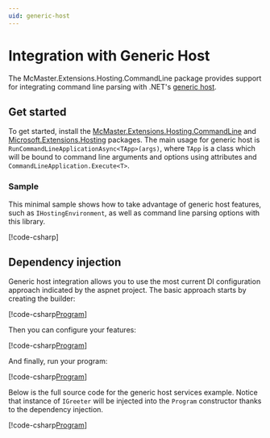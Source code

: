 ```yaml
---
uid: generic-host
---
```

# Integration with Generic Host

The McMaster.Extensions.Hosting.CommandLine package provides support for integrating command line parsing with
.NET's [generic host](https://docs.microsoft.com/en-us/aspnet/core/fundamentals/host/generic-host).

## Get started

To get started, install the [McMaster.Extensions.Hosting.CommandLine] and [Microsoft.Extensions.Hosting] packages.
The main usage for generic host is `RunCommandLineApplicationAsync<TApp>(args)`, where `TApp` is a class
which will be bound to command line arguments and options using attributes and `CommandLineApplication.Execute<T>`.

[McMaster.Extensions.Hosting.CommandLine]: https://nuget.org/packages/McMaster.Extensions.Hosting.CommandLine
[Microsoft.Extensions.Hosting]: https://nuget.org/packages/Microsoft.Extensions.Hosting

### Sample

This minimal sample shows how to take advantage of generic host features, such as `IHostingEnvironment`,
as well as command line parsing options with this library.

[!code-csharp[](../../samples/generic-host/AttributeApi/Program.cs)]

## Dependency injection

Generic host integration allows you to use the most current DI configuration approach indicated by the aspnet project.  The basic approach starts by creating the builder:

[!code-csharp[Program](../../samples/dependency-injection/generic-host/Program.cs?range=26-26)]

Then you can configure your features:

[!code-csharp[Program](../../samples/dependency-injection/generic-host/Program.cs?range=27-35)]

And finally, run your program:

[!code-csharp[Program](../../samples/dependency-injection/generic-host/Program.cs?range=36-36)]

Below is the full source code for the generic host services example. Notice that instance of `IGreeter` will be injected into the `Program` constructor thanks to the dependency injection.

[!code-csharp[Program](../../samples/dependency-injection/generic-host/Program.cs?highlight=42)]

